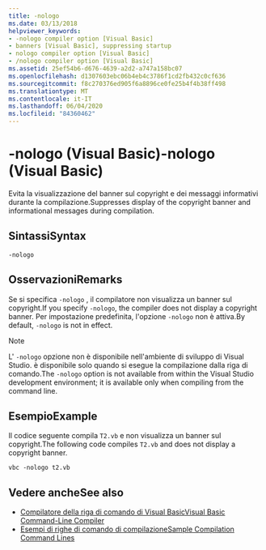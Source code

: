 ```yaml
---
title: -nologo
ms.date: 03/13/2018
helpviewer_keywords:
- -nologo compiler option [Visual Basic]
- banners [Visual Basic], suppressing startup
- nologo compiler option [Visual Basic]
- /nologo compiler option [Visual Basic]
ms.assetid: 25ef54b6-d676-4639-a2d2-a747a158bc07
ms.openlocfilehash: d1307603ebc06b4eb4c3786f1cd2fb432c0cf636
ms.sourcegitcommit: f8c270376ed905f6a8896ce0fe25b4f4b38ff498
ms.translationtype: MT
ms.contentlocale: it-IT
ms.lasthandoff: 06/04/2020
ms.locfileid: "84360462"
---
```

# <a name="-nologo-visual-basic"></a><span data-ttu-id="50e65-102">-nologo (Visual Basic)</span><span class="sxs-lookup"><span data-stu-id="50e65-102">-nologo (Visual Basic)</span></span>
<span data-ttu-id="50e65-103">Evita la visualizzazione del banner sul copyright e dei messaggi informativi durante la compilazione.</span><span class="sxs-lookup"><span data-stu-id="50e65-103">Suppresses display of the copyright banner and informational messages during compilation.</span></span>  
  
## <a name="syntax"></a><span data-ttu-id="50e65-104">Sintassi</span><span class="sxs-lookup"><span data-stu-id="50e65-104">Syntax</span></span>  
  
```console  
-nologo  
```  
  
## <a name="remarks"></a><span data-ttu-id="50e65-105">Osservazioni</span><span class="sxs-lookup"><span data-stu-id="50e65-105">Remarks</span></span>  
 <span data-ttu-id="50e65-106">Se si specifica `-nologo` , il compilatore non visualizza un banner sul copyright.</span><span class="sxs-lookup"><span data-stu-id="50e65-106">If you specify `-nologo`, the compiler does not display a copyright banner.</span></span> <span data-ttu-id="50e65-107">Per impostazione predefinita, l'opzione `-nologo` non è attiva.</span><span class="sxs-lookup"><span data-stu-id="50e65-107">By default, `-nologo` is not in effect.</span></span>  
  
> [!NOTE]
> <span data-ttu-id="50e65-108">L' `-nologo` opzione non è disponibile nell'ambiente di sviluppo di Visual Studio. è disponibile solo quando si esegue la compilazione dalla riga di comando.</span><span class="sxs-lookup"><span data-stu-id="50e65-108">The `-nologo` option is not available from within the Visual Studio development environment; it is available only when compiling from the command line.</span></span>  
  
## <a name="example"></a><span data-ttu-id="50e65-109">Esempio</span><span class="sxs-lookup"><span data-stu-id="50e65-109">Example</span></span>  
 <span data-ttu-id="50e65-110">Il codice seguente compila `T2.vb` e non visualizza un banner sul copyright.</span><span class="sxs-lookup"><span data-stu-id="50e65-110">The following code compiles `T2.vb` and does not display a copyright banner.</span></span>  
  
```console
vbc -nologo t2.vb  
```  
  
## <a name="see-also"></a><span data-ttu-id="50e65-111">Vedere anche</span><span class="sxs-lookup"><span data-stu-id="50e65-111">See also</span></span>

- [<span data-ttu-id="50e65-112">Compilatore della riga di comando di Visual Basic</span><span class="sxs-lookup"><span data-stu-id="50e65-112">Visual Basic Command-Line Compiler</span></span>](index.md)
- [<span data-ttu-id="50e65-113">Esempi di righe di comando di compilazione</span><span class="sxs-lookup"><span data-stu-id="50e65-113">Sample Compilation Command Lines</span></span>](sample-compilation-command-lines.md)
